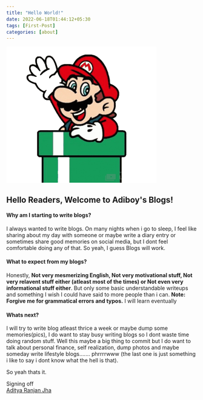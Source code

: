```yaml
---
title: "Hello World!"
date: 2022-06-18T01:44:12+05:30
tags: [First-Post]
categories: [about]
---
```


![](mario-hi-unscreen.gif)

## Hello Readers, Welcome to Adiboy's Blogs!

#### Why am I starting to write blogs?

I always wanted to write blogs. On many nights when i go to sleep, I feel like sharing about my day with someone or maybe write a diary entry or sometimes share good memories on social media, but I dont feel comfortable doing any of that. So yeah, I guess Blogs will work.

#### What to expect from my blogs?

Honestly, **Not very mesmerizing English, Not very motivational stuff, Not very relavent stuff either (atleast most of the times) or Not even very informational stuff either**.
But only some basic understandable writeups and something I wish I could have said to more people than i can. **Note: Forgive me for grammatical errors and typos.** I will learn eventually

#### Whats next?

I will try to write blog atleast thrice a week or maybe dump some memories(pics), I do want to stay busy writing blogs so I dont waste time doing random stuff. Well this maybe a big thing to commit but I do want to talk about personal finance, self realization, dump photos and maybe someday write lifestyle blogs....... phrrrrwww (the last one is just something i like to say i dont know what the hell is that).

So yeah thats it.
<br/>

Signing off \
[Aditya Ranjan Jha](https://github.com/Adiboy3112)